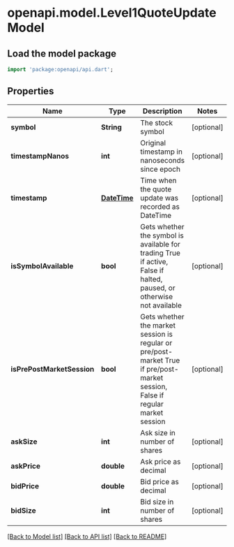 # openapi.model.Level1QuoteUpdateModel

## Load the model package
```dart
import 'package:openapi/api.dart';
```

## Properties
Name | Type | Description | Notes
------------ | ------------- | ------------- | -------------
**symbol** | **String** | The stock symbol | [optional] 
**timestampNanos** | **int** | Original timestamp in nanoseconds since epoch | [optional] 
**timestamp** | [**DateTime**](DateTime.md) | Time when the quote update was recorded as DateTime | [optional] 
**isSymbolAvailable** | **bool** | Gets whether the symbol is available for trading True if active, False if halted, paused, or otherwise not available | [optional] 
**isPrePostMarketSession** | **bool** | Gets whether the market session is regular or pre/post-market True if pre/post-market session, False if regular market session | [optional] 
**askSize** | **int** | Ask size in number of shares | [optional] 
**askPrice** | **double** | Ask price as decimal | [optional] 
**bidPrice** | **double** | Bid price as decimal | [optional] 
**bidSize** | **int** | Bid size in number of shares | [optional] 

[[Back to Model list]](../README.md#documentation-for-models) [[Back to API list]](../README.md#documentation-for-api-endpoints) [[Back to README]](../README.md)


